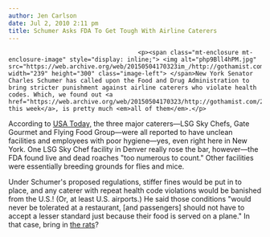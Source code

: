 ```yaml
---
author: Jen Carlson
date: Jul 2, 2010 2:11 pm
title: Schumer Asks FDA To Get Tough With Airline Caterers
---
```


	
										<p><span class="mt-enclosure mt-enclosure-image" style="display: inline;"> <img alt="php9Bll4hPM.jpg" src="https://web.archive.org/web/20150504170323im_/http://gothamist.com/attachments/arts_jen/php9Bll4hPM.jpg" width="239" height="300" class="image-left"> </span>New York Senator Charles Schumer has called upon the Food and Drug Administration to bring stricter punishment against airline caterers who violate health codes. Which, we found out <a href="https://web.archive.org/web/20150504170323/http://gothamist.com/2010/06/29/airline_food.php">earlier this week</a>, is pretty much <em>all of them</em>.</p>

<p>According to <a href="https://web.archive.org/web/20150504170323/http://www.usatoday.com/travel/flights/2010-07-02-airlinefood02_ST_N.htm">USA Today,</a> the three major caterers&#x2014;LSG Sky Chefs, Gate Gourmet and Flying Food Group&#x2014;were all reported to have unclean facilities and employees with poor hygiene&#x2014;yes, even right here in New York. One LSG Sky Chef facility in Denver really rose the bar, however&#x2014;the FDA found live and dead roaches &quot;too numerous to count.&quot; Other facilities were essentially breeding grounds for flies and mice.</p>

<p>Under Schumer&apos;s proposed regulations, stiffer fines would be put in to place, and any caterer with repeat health code violations would be banished from the U.S.! (Or, at least U.S. airports.) He said those conditions &quot;would never be tolerated at a restaurant, [and passengers] should not have to accept a lesser standard just because their food is served on a plane.&quot; In that case, bring in <a href="https://web.archive.org/web/20150504170323/http://gothamist.com/2007/09/07/rats_1.php">the rats</a>?</p>					
										
									
				